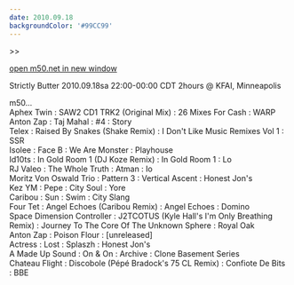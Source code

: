 ```yaml
---
date: 2010.09.18
backgroundColor: '#99CC99'
---
```


\>>

[open m50.net in new window  
](http://m50.net/)  

Strictly Butter 2010.09.18sa 22:00-00:00 CDT 2hours @ KFAI, Minneapolis  

m50...  
Aphex Twin : SAW2 CD1 TRK2 (Original Mix) : 26 Mixes For Cash : WARP  
Anton Zap : Taj Mahal : #4 : Story  
Telex : Raised By Snakes (Shake Remix) : I Don't Like Music Remixes Vol 1 : SSR  
Isolee : Face B : We Are Monster : Playhouse  
Id10ts : In Gold Room 1 (DJ Koze Remix) : In Gold Room 1 : Lo  
RJ Valeo : The Whole Truth : Atman : Io  
Moritz Von Oswald Trio : Pattern 3 : Vertical Ascent : Honest Jon's  
Kez YM : Pepe : City Soul : Yore  
Caribou : Sun : Swim : City Slang  
Four Tet : Angel Echoes (Caribou Remix) : Angel Echoes : Domino  
Space Dimension Controller : J2TCOTUS (Kyle Hall's I'm Only Breathing Remix) : Journey To The Core Of The Unknown Sphere : Royal Oak  
Anton Zap : Poison Flour : \[unreleased\]  
Actress : Lost : Splaszh : Honest Jon's  
A Made Up Sound : On & On : Archive : Clone Basement Series  
Chateau Flight : Discobole (Pépé Bradock's 75 CL Remix) : Confiote De Bits : BBE